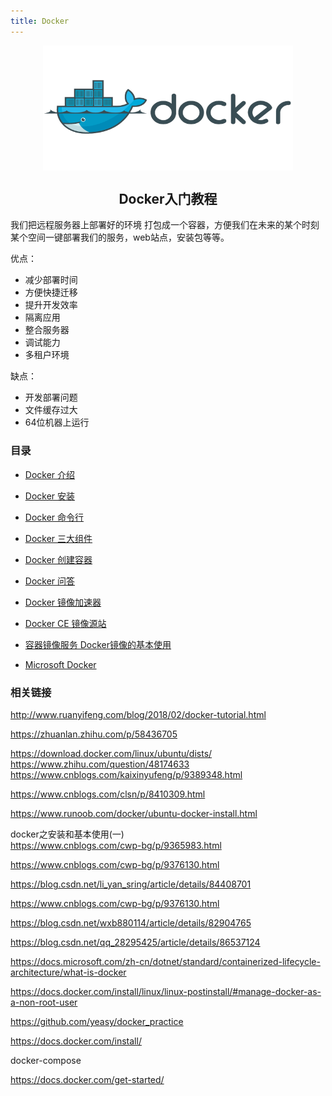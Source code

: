 ```yaml
---
title: Docker  
---
```


<p align="center">
<img width="400" align="center" src="Assets/bg2018020901.png"/>
<h2 align="center">Docker入门教程</h2>
</p>

我们把远程服务器上部署好的环境 打包成一个容器，方便我们在未来的某个时刻某个空间一键部署我们的服务，web站点，安装包等等。

优点：

- 减少部署时间
- 方便快捷迁移
- 提升开发效率
- 隔离应用
- 整合服务器
- 调试能力
- 多租户环境

缺点：

- 开发部署问题
- 文件缓存过大
- 64位机器上运行

### 目录

- [Docker 介绍](01.Introduction.md)
- [Docker 安装](02.Install.md)
- [Docker 命令行](03.Command_Line.md)
- [Docker 三大组件](04.Containers_Images_Registries.md)
- [Docker 创建容器](05.Create_Docker_Containers.md)
- [Docker 问答](99.QA.md)

- [Docker 镜像加速器](https://yq.aliyun.com/articles/29941)
- [Docker CE 镜像源站](https://yq.aliyun.com/articles/110806)
- [容器镜像服务 Docker镜像的基本使用](https://yq.aliyun.com/articles/70756)
- [Microsoft Docker](https://docs.microsoft.com/zh-cn/dotnet/architecture/containerized-lifecycle/)

### 相关链接

  <http://www.ruanyifeng.com/blog/2018/02/docker-tutorial.html>

  <https://zhuanlan.zhihu.com/p/58436705>

  <https://download.docker.com/linux/ubuntu/dists/>
  <https://www.zhihu.com/question/48174633>
  <https://www.cnblogs.com/kaixinyufeng/p/9389348.html>

  <https://www.cnblogs.com/clsn/p/8410309.html>

  <https://www.runoob.com/docker/ubuntu-docker-install.html>

  docker之安装和基本使用(一)  
  <https://www.cnblogs.com/cwp-bg/p/9365983.html>

  <https://www.cnblogs.com/cwp-bg/p/9376130.html>

  <https://blog.csdn.net/li_yan_sring/article/details/84408701>

  <https://www.cnblogs.com/cwp-bg/p/9376130.html>

  <https://blog.csdn.net/wxb880114/article/details/82904765>

  <https://blog.csdn.net/qq_28295425/article/details/86537124>

  <https://docs.microsoft.com/zh-cn/dotnet/standard/containerized-lifecycle-architecture/what-is-docker>

  <https://docs.docker.com/install/linux/linux-postinstall/#manage-docker-as-a-non-root-user>
  
  <https://github.com/yeasy/docker_practice>

  <https://docs.docker.com/install/>  
  
  docker-compose

  <https://docs.docker.com/get-started/>
